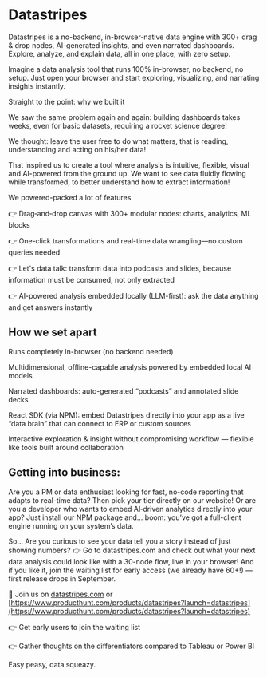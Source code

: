 # Datastripes

Datastripes is a no-backend, in-browser-native data engine with 300+ drag & drop nodes, AI-generated insights, and even narrated dashboards. Explore, analyze, and explain data, all in one place, with zero setup.

Imagine a data analysis tool that runs 100% in-browser, no backend, no setup. Just open your browser and start exploring, visualizing, and narrating insights instantly.

Straight to the point: why we built it

We saw the same problem again and again: building dashboards takes weeks, even for basic datasets, requiring a rocket science degree!

We thought: leave the user free to do what matters, that is reading, understanding and acting on his/her data!

That inspired us to create a tool where analysis is intuitive, flexible, visual and AI-powered from the ground up. We want to see data fluidly flowing while transformed, to better understand how to extract information!

We powered-packed a lot of features

👉 Drag‑and‑drop canvas with 300+ modular nodes: charts, analytics, ML blocks

👉 One-click transformations and real-time data wrangling—no custom queries needed

👉 Let's data talk: transform data into podcasts and slides, because information must be consumed, not only extracted

👉 AI-powered analysis embedded locally (LLM-first): ask the data anything and get answers instantly

## How we set apart

Runs completely in-browser (no backend needed)

Multidimensional, offline-capable analysis powered by embedded local AI models

Narrated dashboards: auto-generated “podcasts” and annotated slide decks

React SDK (via NPM): embed Datastripes directly into your app as a live “data brain” that can connect to ERP or custom sources

Interactive exploration & insight without compromising workflow — flexible like tools built around collaboration

## Getting into business:

Are you a PM or data enthusiast looking for fast, no-code reporting that adapts to real-time data? Then pick your tier directly on our website!
Or are you a developer who wants to embed AI‑driven analytics directly into your app? Just install our NPM package and… boom: you’ve got a full-client engine running on your system’s data.

So...
Are you curious to see your data tell you a story instead of just showing numbers?
👉 Go to datastripes.com and check out what your next data analysis could look like with a 30-node flow, live in your browser!
And if you like it, join the waiting list for early access (we already have 60+!) — first release drops in September.

🚀 Join us on [datastripes.com](https://datastripes.com) or [https://www.producthunt.com/products/datastripes?launch=datastripes](https://www.producthunt.com/products/datastripes?launch=datastripes)

👉 Get early users to join the waiting list

👉 Gather thoughts on the differentiators compared to Tableau or Power BI

Easy peasy, data squeazy.
